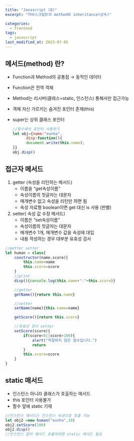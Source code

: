 ```yaml
---
title: "Javascript (8)"
excerpt: "자바스크립트의 method와 inheritance(상속)"

categories:
  - frontend
tags:
  - javascript
last_modified_at: 2023-07-05
---
```

## 메서드(method) 란? ##
- Function과 Method의 공통점 → 동적인 데이터
- Function은 전역 객체
- Method는 리시버(클래스=static, 인스턴스) 통해서만 접근가능
- 객체 자신 가르키는 숨겨진 포인터 존재(this)
- super는 상위 클래스 포인터

  ```javascript
  //함수에서 포인터 사용하기
  let obj={name:"eunha",
        disp:function(){
        document.write(this.name);
  }}
  obj.disp()
  ```
## 접근자 메서드 ##
1. getter (속성을 리턴하는 메서드)
    - 이름을 “get속성이름”
    - 속성이름의 첫글자는 대문자
    - 매개변수 없고 속성을 리턴만 하면 됨
    - 속성 자료형 boolean이면 get 대신 is 사용 (판별)
2. setter( 속성 값 수정 메서드)
    - 이름은 “set속성이름”
    - 속성이름의 첫글자는 대문자
    - 매개변수 1개, 매개변수 값을 속성에 대입
    - 내용 작성하는 경우 대부분 유효성 검사

```javascript
//getter setter
let human = class{
    constructor(name,score){
        this.name=name
        this.score=score
    }
    //print
    disp(){console.log(this.name+":"+this.score)}

    //getter
    getName(){return this.name}

    //setter
    setName(name){this.name=name}

    getScore(){return this.score}

    //유효성 검사 setter
    setScore(score){
        if(score<0||score>100){
            alert("적절하지 않은 점수입니다.")
            return
        }
        this.score=score
    }
}

```
## static 매서드 ##

- 인스턴스 아니라 클래스가 호출하는 매서드
- this 포인터 사용불가
- 함수 앞에 static 기재

```javascript
//인스턴스 매서드는 인스턴스 속성으로 호출 가능
let obj2 =new human("eunha",10)
obj2.setScore(100)
obj2.disp()
//인스턴스 없이 매서드 호출하려면 static 매서드 필요
```
        